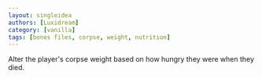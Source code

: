 ```yaml
---
layout: singleidea
authors: [Luxidream]
category: [vanilla]
tags: [bones files, corpse, weight, nutrition]
---
```

Alter the player's corpse weight based on how hungry they were when they died.
